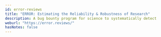 ```yaml
---
id: error-reviews
title: "ERROR: Estimating the Reliability & Robustness of Research"
description: A bug bounty program for science to systematically detect and report errors in academic publications
weburl: "https://error.reviews/"
hasNotes: false
---
```

